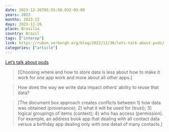 ```yaml
---
date: 2023-12-26T05:55:50.032-03:00
years: 2023
months: 2023-12
days: 2023-12-26
place: Brasilia
country: Brazil
tags: ["interop"]
link: https://ruben.verborgh.org/blog/2022/12/30/lets-talk-about-pods/
categories: ["article"]
---
```

[Let’s talk about pods](https://ruben.verborgh.org/blog/2022/12/30/lets-talk-about-pods/)

> [Choosing where and how to store data is less about how to make it work for *one* app work and more about all *other* apps.]

> How does the way we write data impact others’ ability to reuse that data?

> [The document box approach creates conflicts between 1) how data was obtained (provenance); 2) what it will be used for (trust); 3) logical groupings of items (context); 4) who has access (permission). For example, an address book app that dealing with all contact data versus a birthday app dealing only with one detail of many contacts.]

